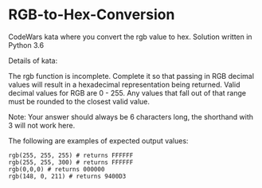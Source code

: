 # RGB-to-Hex-Conversion
CodeWars kata where you convert the rgb value to hex.
Solution written in Python 3.6


Details of kata:

The rgb function is incomplete. Complete it so that passing in RGB decimal values will result in a hexadecimal representation being returned. 
Valid decimal values for RGB are 0 - 255. Any values that fall out of that range must be rounded to the closest valid value.

Note: Your answer should always be 6 characters long, the shorthand with 3 will not work here.

The following are examples of expected output values:

    rgb(255, 255, 255) # returns FFFFFF
    rgb(255, 255, 300) # returns FFFFFF
    rgb(0,0,0) # returns 000000
    rgb(148, 0, 211) # returns 9400D3
